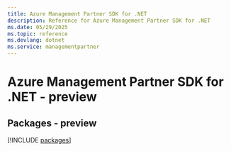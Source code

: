 ```yaml
---
title: Azure Management Partner SDK for .NET
description: Reference for Azure Management Partner SDK for .NET
ms.date: 05/29/2025
ms.topic: reference
ms.devlang: dotnet
ms.service: managementpartner
---
```

# Azure Management Partner SDK for .NET - preview
## Packages - preview
[!INCLUDE [packages](management-partner-index.md)]